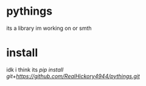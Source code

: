# pythings
its a library im working on or smth

# install
idk i think its 
*pip install git+https://github.com/RealHickory4944/pythings.git*
